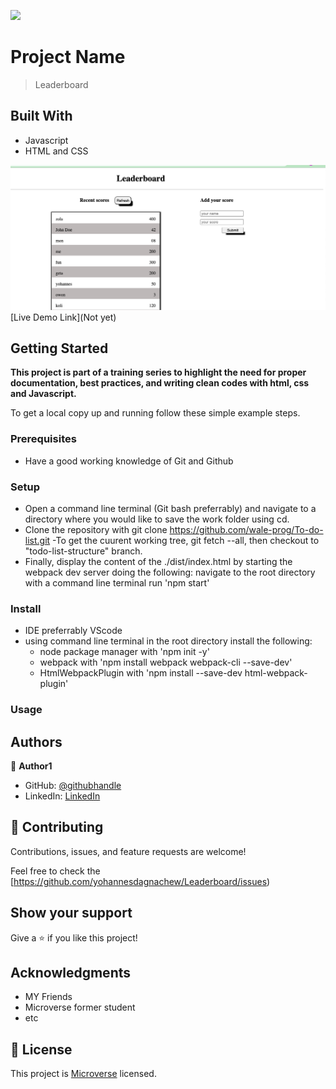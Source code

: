![](https://img.shields.io/badge/Microverse-blueviolet)

# Project Name

> Leaderboard


## Built With

- Javascript
- HTML and CSS

![Leaderboard](/img/leaderboard.png)
[Live Demo Link](Not yet)

## Getting Started

**This project is part of a training series to highlight the need for proper documentation, best practices, and writing clean codes with html, css and Javascript.**


To get a local copy up and running follow these simple example steps.

### Prerequisites
- Have a good working knowledge of Git and Github
### Setup
- Open a command line terminal (Git bash preferrably) and navigate to a directory where you would like to save the work folder using cd.
- Clone the repository with git clone https://github.com/wale-prog/To-do-list.git
-To get the cuurent working tree, git fetch --all, then checkout to "todo-list-structure" branch.
- Finally, display the content of the ./dist/index.html by starting the webpack dev server doing the following:
navigate to the root directory with a command line terminal
run 'npm start'

### Install
- IDE preferrably VScode
- using command line terminal in the root directory install the following:
     * node package manager with 'npm init -y'
     * webpack with 'npm install webpack webpack-cli --save-dev'
     *  HtmlWebpackPlugin with 'npm install --save-dev html-webpack-plugin'
### Usage


## Authors

👤 **Author1**

- GitHub: [@githubhandle](https://github.com/yohannesdagnachew)
- LinkedIn: [LinkedIn](https://www.linkedin.com/in/yohannes-dagnachew-5b163a236/)


## 🤝 Contributing

Contributions, issues, and feature requests are welcome!

Feel free to check the [https://github.com/yohannesdagnachew/Leaderboard/issues)

## Show your support

Give a ⭐️ if you like this project!

## Acknowledgments

- MY Friends
- Microverse former student
- etc

## 📝 License

This project is [Microverse](./MIT.md) licensed.